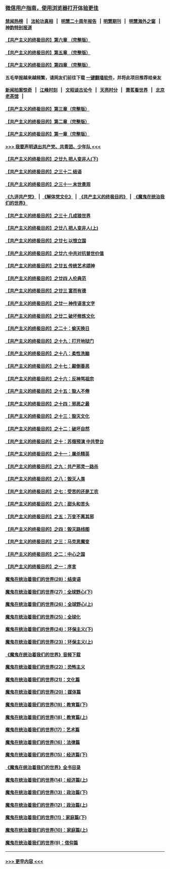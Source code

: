 ### [微信用户指南，使用浏览器打开体验更佳](https://github.com/gfw-breaker/banned-news1/blob/master/indexes/wechat-guide.md?t=0)
#### [禁闻热榜](热点新闻.md?t=0)  &nbsp;&nbsp;|&nbsp;&nbsp; [法轮功真相](https://github.com/gfw-breaker/truth/blob/master/README.md?t=0) &nbsp;&nbsp;|&nbsp;&nbsp; [明慧二十周年报告](https://github.com/gfw-breaker/mh-reports/blob/master/README.md?t=0) &nbsp;&nbsp;|&nbsp;&nbsp;[明慧期刊](https://github.com/gfw-breaker/mh-qikan) &nbsp;&nbsp;|&nbsp;&nbsp; [明慧海外之窗](https://github.com/gfw-breaker/mh-news/blob/master/README.md?t=0) &nbsp;&nbsp;|&nbsp;&nbsp; [神韵特别报道](https://github.com/gfw-breaker/mh-news/blob/master/shenyun.md?t=0)
#### [【共产主义的终极目的】第六章 （完整版）](../pages/nsc422/n11428913.md?t=02131733) 
#### [【共产主义的终极目的】第五章 （完整版）](../pages/nsc422/n11428912.md?t=02131733) 
#### [【共产主义的终极目的】第四章 （完整版）](../pages/nsc422/n11428907.md?t=02131733) 
#### 五毛举报越来越频繁，请网友们前往下载 [一键翻墙软件](https://github.com/gfw-breaker/ssr-accounts)，并将此项目推荐给亲友
#### [新闻拍案惊奇](https://github.com/gfw-breaker/banned-news1/blob/master/pages/link4.md) &nbsp;&nbsp;|&nbsp;&nbsp; [江峰时刻](https://github.com/gfw-breaker/banned-news1/blob/master/pages/link4.md) &nbsp;&nbsp;|&nbsp;&nbsp; [文昭谈古论今](https://github.com/gfw-breaker/banned-news1/blob/master/pages/link4.md) &nbsp;&nbsp;|&nbsp;&nbsp; [天亮时分](https://github.com/gfw-breaker/banned-news1/blob/master/pages/link4.md) &nbsp;&nbsp;|&nbsp;&nbsp; [萧茗看世界](https://github.com/gfw-breaker/banned-news1/blob/master/pages/link4.md) &nbsp;&nbsp;|&nbsp;&nbsp; [北京老茶馆](https://github.com/gfw-breaker/banned-news1/blob/master/pages/link4.md) &nbsp;&nbsp;|&nbsp;&nbsp; 
#### [【共产主义的终极目的】第三章（完整版）](../pages/nsc422/n11428848.md?t=02131733) 
#### [【共产主义的终极目的】第二章（完整版）](../pages/nsc422/n11428831.md?t=02131733) 
#### [【共产主义的终极目的】第一章（完整版）](../pages/nsc422/n11417651.md?t=02131733) 
#### [>>> 我要声明退出共产党、共青团、少年队 <<<](https://github.com/begood0513/goodnews/blob/master/quit/letter.md) 
#### [【共产主义的终极目的】之廿九 把人变非人(下)](../pages/nsc422/n11344140.md?t=02131733) 
#### [【共产主义的终极目的】之三十二 结语](../pages/nsc422/n11360535.md?t=02131733) 
#### [【共产主义的终极目的】之三十一 末世景观](../pages/nsc422/n11351129.md?t=02131733) 
#### [《九评共产党》](https://github.com/begood0513/9ping.md/blob/master/README.md) &nbsp;|&nbsp; [《解体党文化》](../../../../jtdwh.md/blob/master/README.md)  &nbsp;|&nbsp; [《共产主义的终极目的》](../../../../gczydzjmd.md/blob/master/README.md) &nbsp;|&nbsp; [《魔鬼在统治我们的世界》](../../../../mgztzwmdsj.md/blob/master/README.md) 
#### [【共产主义的终极目的】之三十 几成狼世界](../pages/nsc422/n11348280.md?t=02131733) 
#### [【共产主义的终极目的】之廿八 把人变非人(上)](../pages/nsc422/n11340492.md?t=02131733) 
#### [【共产主义的终极目的】之廿七 以恨立国](../pages/nsc422/n11336944.md?t=02131733) 
#### [【共产主义的终极目的】之廿六 中共对抗普世价值](../pages/nsc422/n11324785.md?t=02131733) 
#### [【共产主义的终极目的】之廿五 传统艺术颂神](../pages/nsc422/n11296396.md?t=02131733) 
#### [【共产主义的终极目的】之廿四 人伦典范](../pages/nsc422/n11296397.md?t=02131733) 
#### [【共产主义的终极目的】之廿三 富而有德](../pages/nsc422/n11283598.md?t=02131733) 
#### [【共产主义的终极目的】之廿一 神传语言文字](../pages/nsc422/n11263265.md?t=02131733) 
#### [【共产主义的终极目的】之廿二 破坏修炼文化](../pages/nsc422/n11245728.md?t=02131733) 
#### [【共产主义的终极目的】之二十：偷天换日](../pages/nsc422/n11238846.md?t=02131733) 
#### [【共产主义的终极目的】之十九：打开地狱门](../pages/nsc422/n11206376.md?t=02131733) 
#### [【共产主义的终极目的】之十八：柔性洗脑](../pages/nsc422/n11199994.md?t=02131733) 
#### [【共产主义的终极目的】之十七：颠倒善恶](../pages/nsc422/n11179782.md?t=02131733) 
#### [【共产主义的终极目的】之十六：反神骂祖宗](../pages/nsc422/n11166798.md?t=02131733) 
#### [【共产主义的终极目的】之十五：毁人不倦](../pages/nsc422/n11166792.md?t=02131733) 
#### [【共产主义的终极目的】之十四：邪恶之最](../pages/nsc422/n11150249.md?t=02131733) 
#### [【共产主义的终极目的】之十三：毁灭文化](../pages/nsc422/n11135227.md?t=02131733) 
#### [【共产主义的终极目的】之十二：破坏自然](../pages/nsc422/n11135214.md?t=02131733) 
#### [【共产主义的终极目的】之十：苏俄预演 中共登台](../pages/nsc422/n11118424.md?t=02131733) 
#### [【共产主义的终极目的】之十一：屠杀精英](../pages/nsc422/n11118442.md?t=02131733) 
#### [【共产主义的终极目的】之九：共产邪灵一路杀](../pages/nsc422/n11114139.md?t=02131733) 
#### [【共产主义的终极目的】之八：毁灭人类](../pages/nsc422/n11108503.md?t=02131733) 
#### [【共产主义的终极目的】之七：受苦的还是工农](../pages/nsc422/n11101809.md?t=02131733) 
#### [【共产主义的终极目的】之六：甜头和苦头](../pages/nsc422/n11096971.md?t=02131733) 
#### [【共产主义的终极目的】之五：万变不离其邪](../pages/nsc422/n11091285.md?t=02131733) 
#### [【共产主义的终极目的】之四：毁灭路线图](../pages/nsc422/n11086284.md?t=02131733) 
#### [【共产主义的终极目的】之三：马克思魔变](../pages/nsc422/n11061941.md?t=02131733) 
#### [【共产主义的终极目的】之二：中心之国](../pages/nsc422/n11047728.md?t=02131733) 
#### [【共产主义的终极目的】之一：序言](../pages/nsc422/n11086077.md?t=02131733) 
#### [魔鬼在统治着我们的世界(28)：结束语](../pages/nsc422/n10936246.md?t=02131733) 
#### [魔鬼在统治着我们的世界(27)：全球野心(下)](../pages/nsc422/n10928319.md?t=02131733) 
#### [魔鬼在统治着我们的世界(26)：全球野心(上)](../pages/nsc422/n10900318.md?t=02131733) 
#### [魔鬼在统治着我们的世界(25)：全球化](../pages/nsc422/n10788205.md?t=02131733) 
#### [魔鬼在统治着我们的世界(24)：环保主义(下)](../pages/nsc422/n10695307.md?t=02131733) 
#### [魔鬼在统治着我们的世界(23)：环保主义(上)](../pages/nsc422/n10688613.md?t=02131733) 
#### [《魔鬼在统治着我们的世界》音频下载](../pages/nsc422/n10635553.md?t=02131733) 
#### [魔鬼在统治着我们的世界(22)：恐怖主义](../pages/nsc422/n10614727.md?t=02131733) 
#### [魔鬼在统治着我们的世界(21)：文化篇](../pages/nsc422/n10597706.md?t=02131733) 
#### [魔鬼在统治着我们的世界(20)：媒体篇](../pages/nsc422/n10586579.md?t=02131733) 
#### [魔鬼在统治着我们的世界(19)：教育篇(下)](../pages/nsc422/n10564808.md?t=02131733) 
#### [魔鬼在统治着我们的世界(18)：教育篇(上)](../pages/nsc422/n10526970.md?t=02131733) 
#### [魔鬼在统治着我们的世界(17)：艺术篇](../pages/nsc422/n10499093.md?t=02131733) 
#### [魔鬼在统治着我们的世界(16)：法律篇](../pages/nsc422/n10485969.md?t=02131733) 
#### [魔鬼在统治着我们的世界(15)：经济篇(下)](../pages/nsc422/n10469975.md?t=02131733) 
#### [《魔鬼在统治着我们的世界》全书目录](../pages/nsc422/n10464261.md?t=02131733) 
#### [魔鬼在统治着我们的世界(14)：经济篇(上)](../pages/nsc422/n10457370.md?t=02131733) 
#### [魔鬼在统治着我们的世界(13)：政治篇(下)](../pages/nsc422/n10448270.md?t=02131733) 
#### [魔鬼在统治着我们的世界(12)：政治篇(上)](../pages/nsc422/n10444576.md?t=02131733) 
#### [魔鬼在统治着我们的世界(11)：家庭篇(下)](../pages/nsc422/n10440961.md?t=02131733) 
#### [魔鬼在统治着我们的世界(10)：家庭篇(上)](../pages/nsc422/n10435448.md?t=02131733) 
#### [魔鬼在统治着我们的世界(9)：信仰篇](../pages/nsc422/n10432159.md?t=02131733) 

----
#### [ >>> 更早内容 <<< ](../indexes/nsc422-earlier.md)
